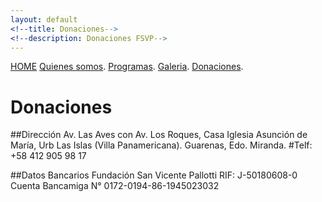```yaml
---
layout: default
<!--title: Donaciones-->
<!--description: Donaciones FSVP-->
---
```


[HOME](./)
[Quienes somos](./quienes-somos.md).
[Programas](./programas.html).
[Galeria](./galeria.md).
[Donaciones](./donaciones.md).<br>

# Donaciones
##Dirección
Av. Las Aves con Av. Los Roques, Casa Iglesia Asunción de María, Urb Las Islas (Villa Panamericana). Guarenas, Edo. Miranda.
#Telf: +58 412 905 98 17

##Datos Bancarios
Fundación San Vicente Pallotti
RIF: J-50180608-0
Cuenta Bancamiga
N° 0172-0194-86-1945023032


